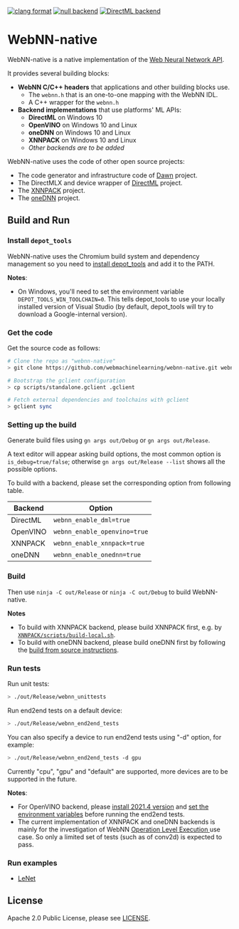 [![clang format](https://github.com/webmachinelearning/webnn-native/actions/workflows/clang_format_check.yml/badge.svg)](https://github.com/webmachinelearning/webnn-native/actions/workflows/clang_format_check.yml)
[![null backend](https://github.com/webmachinelearning/webnn-native/actions/workflows/build_test_null.yml/badge.svg)](https://github.com/webmachinelearning/webnn-native/actions/workflows/build_test_null.yml)
[![DirectML backend](https://github.com/webmachinelearning/webnn-native/actions/workflows/build_test_dml.yml/badge.svg)](https://github.com/webmachinelearning/webnn-native/actions/workflows/build_test_dml.yml)

# WebNN-native

WebNN-native is a native implementation of the [Web Neural Network API](https://webmachinelearning.github.io/webnn/).

It provides several building blocks:

 - **WebNN C/C++ headers** that applications and other building blocks use.
   - The `webnn.h` that is an one-to-one mapping with the WebNN IDL.
   - A C++ wrapper for the `webnn.h`
 - **Backend implementations** that use platforms' ML APIs:
   - **DirectML** on Windows 10
   - **OpenVINO** on Windows 10 and Linux
   - **oneDNN** on Windows 10 and Linux
   - **XNNPACK** on Windows 10 and Linux
   - _Other backends are to be added_

WebNN-native uses the code of other open source projects:

 * The code generator and infrastructure code of [Dawn](https://dawn.googlesource.com/dawn/) project.
 * The DirectMLX and device wrapper of [DirectML](https://github.com/microsoft/DirectML) project.
 * The [XNNPACK](https://github.com/google/XNNPACK) project.
 * The [oneDNN](https://github.com/oneapi-src/oneDNN) project.

## Build and Run

### Install `depot_tools`

WebNN-native uses the Chromium build system and dependency management so you need to [install depot_tools] and add it to the PATH.

[install depot_tools]: http://commondatastorage.googleapis.com/chrome-infra-docs/flat/depot_tools/docs/html/depot_tools_tutorial.html#_setting_up

**Notes**:
 * On Windows, you'll need to set the environment variable `DEPOT_TOOLS_WIN_TOOLCHAIN=0`. This tells depot_tools to use your locally installed version of Visual Studio (by default, depot_tools will try to download a Google-internal version).

### Get the code

Get the source code as follows:

```sh
# Clone the repo as "webnn-native"
> git clone https://github.com/webmachinelearning/webnn-native.git webnn-native && cd webnn-native

# Bootstrap the gclient configuration
> cp scripts/standalone.gclient .gclient

# Fetch external dependencies and toolchains with gclient
> gclient sync
```

### Setting up the build

Generate build files using `gn args out/Debug` or `gn args out/Release`.

A text editor will appear asking build options, the most common option is `is_debug=true/false`; otherwise `gn args out/Release --list` shows all the possible options.

To build with a backend, please set the corresponding option from following table.

| Backend | Option |
|---------|--------------|
| DirectML | `webnn_enable_dml=true` |
| OpenVINO | `webnn_enable_openvino=true` |
| XNNPACK | `webnn_enable_xnnpack=true` |
| oneDNN | `webnn_enable_onednn=true` |

### Build

Then use `ninja -C out/Release` or `ninja -C out/Debug` to build WebNN-native.

**Notes**
 * To build with XNNPACK backend, please build XNNPACK first, e.g. by [`XNNPACK/scripts/build-local.sh`](https://github.com/google/XNNPACK/blob/master/scripts/build-local.sh).
 * To build with oneDNN backend, please build oneDNN first by following the [build from source instructions](https://oneapi-src.github.io/oneDNN/dev_guide_build.html).

### Run tests

Run unit tests:
```sh
> ./out/Release/webnn_unittests
```

Run end2end tests on a default device:
```sh
> ./out/Release/webnn_end2end_tests
```
You can also specify a device to run end2end tests using "-d" option, for example:
```sh
> ./out/Release/webnn_end2end_tests -d gpu
```
Currently "cpu", "gpu" and "default" are supported, more devices are to be supported in the future.

**Notes**:
 * For OpenVINO backend, please [install 2021.4 version](https://docs.openvinotoolkit.org/2021.4/openvino_docs_install_guides_installing_openvino_linux.html#install-openvino) and [set the environment variables](https://docs.openvinotoolkit.org/2021.4/openvino_docs_install_guides_installing_openvino_linux.html#set-the-environment-variables) before running the end2end tests.
 * The current implementation of XNNPACK and oneDNN backends is mainly for the investigation of WebNN [Operation Level Execution
](https://webmachinelearning.github.io/webnn/#usecase-op-level-exec) use case. So only a limited set of tests (such as of conv2d) is expected to pass.

### Run examples

 * [LeNet](/examples/LeNet/README.md)

## License

Apache 2.0 Public License, please see [LICENSE](/LICENSE).
